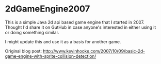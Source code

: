 # 2dGameEngine2007
This is a simple Java 2d api based game engine that I started in 2007. Thought I'd share it on GutHub
in case anyone's interested in either using it or doing something similar.

I might update this and use it as a basis for another game.

Original blog post: http://www.kevinhooke.com/2007/10/09/basic-2d-game-engine-with-sprite-collision-detection/

